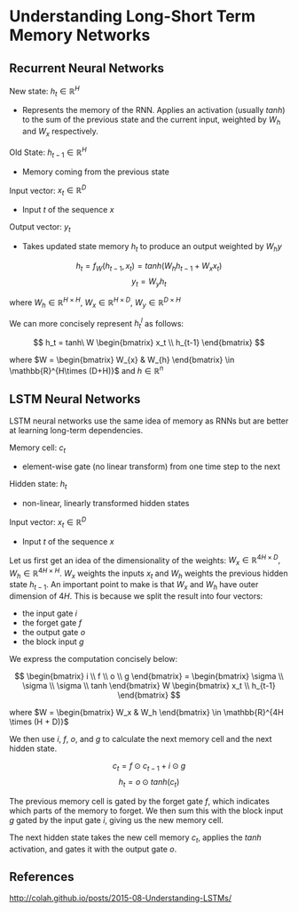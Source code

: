# Understanding Long-Short Term Memory Networks

## Recurrent Neural Networks

New state: $h_t \in \mathbb{R}^H$ 
- Represents the memory of the RNN. Applies an activation (usually $tanh$) to the sum of the previous state and the current input, weighted by $W_{h}$ and $W_{x}$ respectively. 

Old State: $h_{t-1} \in \mathbb{R}^H$
- Memory coming from the previous state

Input vector: $x_t \in \mathbb{R}^D$
- Input $t$ of the sequence $x$

Output vector: $y_t$
- Takes updated state memory $h_t$ to produce an output weighted by $W_hy$

$$
h_t = f_W(h_{t-1}, x_t) = tanh(W_{h} h_{t-1} + W_{x} x_t)
$$
$$
y_t = W_{y}h_t
$$

where $W_h\in \mathbb{R}^{H\times H}$, $W_x\in \mathbb{R}^{H\times D}$, $W_y\in \mathbb{R}^{D\times H}$

We can more concisely represent $h_t^l$ as follows:

$$
h_t = tanh\ W \begin{bmatrix} x_t \\ h_{t-1} \end{bmatrix}
$$

where $W = \begin{bmatrix} W_{x} & W_{h} \end{bmatrix} \in \mathbb{R}^{H\times (D+H)}$ and $h\in \mathbb{R}^n$

## LSTM Neural Networks

LSTM neural networks use the same idea of memory as RNNs but are better at learning long-term dependencies. 

Memory cell: $c_t$ 
- element-wise gate (no linear transform) from one time step to the next

Hidden state: $h_t$
- non-linear, linearly transformed hidden states 

Input vector: $x_t \in \mathbb{R}^D$
- Input $t$ of the sequence $x$

Let us first get an idea of the dimensionality of the weights: $W_{x} \in \mathbb{R}^{4H \times D}, W_h \in \mathbb{R}^{4H \times H}$. $W_x$ weights the inputs $x_t$ and $W_h$ weights the previous hidden state $h_{t-1}$. An important point to make is that $W_x$ and $W_h$ have outer dimension of $4H$. This is because we split the result into four vectors: 
- the input gate $i$
- the forget gate $f$
- the output gate $o$
- the block input $g$

We express the computation concisely below: 

$$
\begin{bmatrix} i \\ f \\ o \\ g \end{bmatrix} = \begin{bmatrix} \sigma \\ \sigma \\ \sigma \\ tanh \end{bmatrix} W \begin{bmatrix} x_t \\ h_{t-1} \end{bmatrix}
$$

where $W = \begin{bmatrix} W_x & W_h \end{bmatrix} \in \mathbb{R}^{4H \times (H + D)}$

We then use $i$, $f$, $o$, and $g$ to calculate the next memory cell and the next hidden state. 

$$c_t = f \odot c_{t-1} + i \odot g$$
$$ h_t = o \odot tanh(c_t)$$

The previous memory cell is gated by the forget gate $f$, which indicates which parts of the memory to forget. We then sum this with the block input $g$ gated by the input gate $i$, giving us the new memory cell. 

The next hidden state takes the new cell memory $c_t$, applies the $tanh$ activation, and gates it with the output gate $o$. 

## References

http://colah.github.io/posts/2015-08-Understanding-LSTMs/

